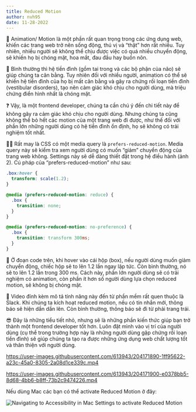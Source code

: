 ```yaml
---
title: Reduced Motion
author: nvh95
date: 11-28-2022
---
```

:runner: Animation/ Motion là một phần rất quan trọng trong các ứng dụng web, khiến các trang web trở nên sống động, thú vị và “thật” hơn rất nhiều. Tuy nhiên, nhiều người sẽ không thể chịu được việc có quá nhiều chuyển động, sẽ khiến họ bị chóng mặt, hoa mắt, đau đầu hay buồn nôn.

:brain: Bình thường thì hệ tiền đình (gồm tai trong và các bộ phận của não) sẽ giúp chúng ta cân bằng. Tuy nhiên đối với nhiều người, animation có thể sẽ khiến hệ tiền đình của họ bị mất cân bằng và gây ra chứng rối loạn tiền đình (vestibular disorders), tạo nên cảm giác khó chịu cho người dùng, mà triệu chứng điển hình nhất là chóng mặt.

:question: Vậy, là một frontend developer, chúng ta cần chú ý đến chi tiết này để không gây ra cảm giác khó chịu cho người dùng. Nhưng chúng ta cũng không thể bỏ hết các motion của một trang web đi được, như thế đối với phần lớn những người dùng có hệ tiền đình ổn định, họ sẽ không có trải nghiệm tốt nhất.

👩‍💻 Rất may là CSS có một media query là `prefers-reduced-motion`. Media query này sẽ kiểm tra xem người dùng có muốn “giảm” chuyển động của trang web không. Settings này sẽ dễ dàng thiết đặt trong hệ điều hành (ảnh 2). Cú pháp của “prefers-reduced-motion” như sau:

```css
.box:hover {
  transform: scale(1.2);
}

@media (prefers-reduced-motion: reduce) {
  .box {
    transition: none;
  }
}

@media (prefers-reduced-motion: no-preference) {
  .box {
    transition: transform 300ms;
  }
}
```

:gift: Ở đoạn code trên, khi hover vào cái hộp (box), nếu người dùng muốn giảm chuyển động, chiếc hộp sẽ to lên 1.2 lần ngay lập tức. Còn bình thường, nó sẽ to lên 1.2 lần trong 300 ms. Cách này, phần lớn người dùng sẽ có trải nghiệm có animation, còn phần ít hơn số người dùng lựa chọn reduced motion, sẽ không bị chóng mặt.

:movie_camera: Video đính kèm mô tả tính năng này đến từ phần mềm rất quen thuộc là Slack. Khi chúng ta kích hoạt reduced motion, nếu có tin nhắn mới, thông báo sẽ hiện dần dần lên. Còn bình thường, thông báo sẽ đi từ phải trang trái.

:sunglasses: Đây là những tiểu tiết nhỏ, nhưng sẽ là những phần kiến thức giúp bạn trở thành một frontend developer tốt hơn. Luôn đặt mình vào vị trí của người dùng (cụ thể trong trường hợp này là những người dùng gặp chứng rồi loạn tiền đình) sẽ giúp chúng ta tạo ra được những ứng dụng web chất lượng tốt và thân thiện với người dùng.

https://user-images.githubusercontent.com/613943/204171890-1ff95622-a23c-45a0-8305-2a08d1ce339c.mp4

https://user-images.githubusercontent.com/613943/204171900-e0378bb5-8d68-4bb6-b8ff-73b2c9474226.mp4

Nếu dùng Mac các bạn có thể activate Reduced Motion ở đây:

![Navigating to Accessibility in Mac Settings to activate Reduced Motion](https://user-images.githubusercontent.com/613943/204170698-6f50d4aa-470d-4df6-ba87-991e8d95d806.png)

